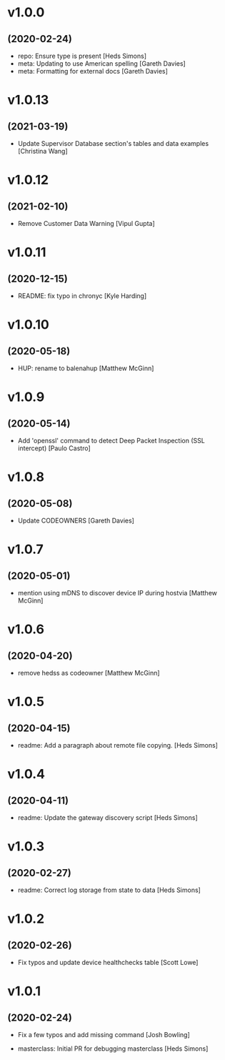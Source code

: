 # v1.0.0
## (2020-02-24)

* repo: Ensure type is present [Heds Simons]
* meta: Updating to use American spelling [Gareth Davies]
* meta: Formatting for external docs [Gareth Davies]

# v1.0.13
## (2021-03-19)

* Update Supervisor Database section's tables and data examples [Christina Wang]

# v1.0.12
## (2021-02-10)

* Remove Customer Data Warning [Vipul Gupta]

# v1.0.11
## (2020-12-15)

* README: fix typo in chronyc [Kyle Harding]

# v1.0.10
## (2020-05-18)

* HUP: rename to balenahup [Matthew McGinn]

# v1.0.9
## (2020-05-14)

* Add 'openssl' command to detect Deep Packet Inspection (SSL intercept) [Paulo Castro]

# v1.0.8
## (2020-05-08)

* Update CODEOWNERS [Gareth Davies]

# v1.0.7
## (2020-05-01)

* mention using mDNS to discover device IP during hostvia [Matthew McGinn]

# v1.0.6
## (2020-04-20)

* remove hedss as codeowner [Matthew McGinn]

# v1.0.5
## (2020-04-15)

* readme: Add a paragraph about remote file copying. [Heds Simons]

# v1.0.4
## (2020-04-11)

* readme: Update the gateway discovery script [Heds Simons]

# v1.0.3
## (2020-02-27)

* readme: Correct log storage from state to data [Heds Simons]

# v1.0.2
## (2020-02-26)

* Fix typos and update device healthchecks table [Scott Lowe]

# v1.0.1
## (2020-02-24)

* Fix a few typos and add missing command [Josh Bowling]

* masterclass: Initial PR for debugging masterclass [Heds Simons]
